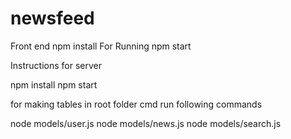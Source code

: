 # newsfeed
Front end
npm install 
For Running npm start

Instructions for server

npm install
npm start

for making tables 
in root folder cmd run following commands

node models/user.js 
node models/news.js
node models/search.js
